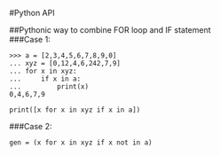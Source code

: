 #Python API

##Pythonic way to combine FOR loop and IF statement\
###Case 1:
```
>>> a = [2,3,4,5,6,7,8,9,0]
... xyz = [0,12,4,6,242,7,9]
... for x in xyz:
...     if x in a:
...         print(x)
0,4,6,7,9

print([x for x in xyz if x in a])
```

###Case 2:
```
gen = (x for x in xyz if x not in a)
```